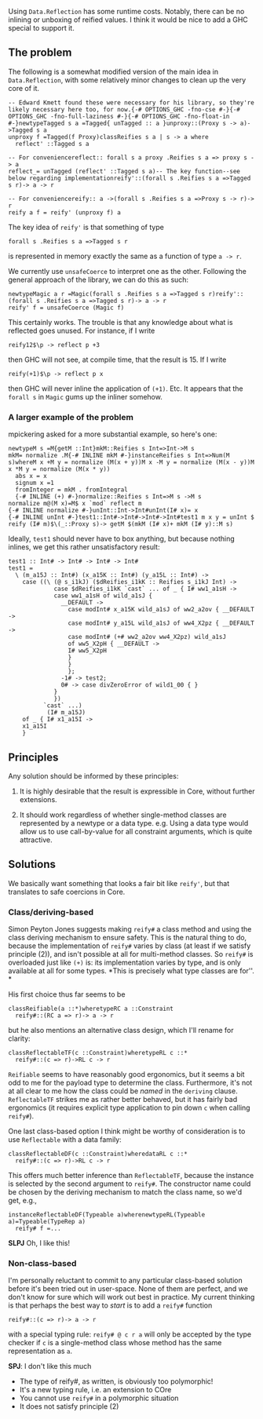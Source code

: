 
Using `Data.Reflection` has some runtime costs. Notably, there can be no inlining or unboxing of reified values. I think it would be nice to add a GHC special to support it.

## The problem


The following is a somewhat modified version of the main idea in `Data.Reflection`, with some relatively minor changes to clean up the very core of it.

```
-- Edward Kmett found these were necessary for his library, so they're likely necessary here too, for now.{-# OPTIONS_GHC -fno-cse #-}{-# OPTIONS_GHC -fno-full-laziness #-}{-# OPTIONS_GHC -fno-float-in #-}newtypeTagged s a =Tagged{ unTagged :: a }unproxy::(Proxy s -> a)->Tagged s a
unproxy f =Tagged(f Proxy)classReifies s a | s -> a where
  reflect' ::Tagged s a

-- For conveniencereflect:: forall s a proxy .Reifies s a => proxy s -> a
reflect_= unTagged (reflect' ::Tagged s a)-- The key function--see below regarding implementationreify'::(forall s .Reifies s a =>Tagged s r)-> a -> r

-- For conveniencereify:: a ->(forall s .Reifies s a =>Proxy s -> r)-> r
reify a f = reify' (unproxy f) a
```


The key idea of `reify'` is that something of type

```
forall s .Reifies s a =>Tagged s r
```


is represented in memory exactly the same as a function of type `a -> r`.


We currently use `unsafeCoerce` to interpret one as the other. Following the general approach of the library, we can do this as such:

```
newtypeMagic a r =Magic(forall s .Reifies s a =>Tagged s r)reify'::(forall s .Reifies s a =>Tagged s r)-> a -> r
reify' f = unsafeCoerce (Magic f)
```


This certainly works. The trouble is that any knowledge about what is reflected goes unused. For instance, if I write

```
reify12$\p -> reflect p +3
```


then GHC will not see, at compile time, that the result is 15. If I write

```
reify(+1)$\p -> reflect p x
```


then GHC will never inline the application of `(+1)`. Etc. It appears that the `forall s` in `Magic` gums up the inliner somehow.

### A larger example of the problem


mpickering asked for a more substantial example, so here's one:

```
newtypeM s =M{getM ::Int}mkM::Reifies s Int=>Int->M s
mkM= normalize .M{-# INLINE mkM #-}instanceReifies s Int=>Num(M s)whereM x +M y = normalize (M(x + y))M x -M y = normalize (M(x - y))M x *M y = normalize (M(x * y))
  abs x = x
  signum x =1
  fromInteger = mkM . fromIntegral
  {-# INLINE (+) #-}normalize::Reifies s Int=>M s ->M s
normalize m@(M x)=M$ x `mod` reflect m
{-# INLINE normalize #-}unInt::Int->Int#unInt(I# x)= x
{-# INLINE unInt #-}test1::Int#->Int#->Int#->Int#test1 m x y = unInt $ reify (I# m)$\(_::Proxy s)-> getM $(mkM (I# x)+ mkM (I# y)::M s)
```


Ideally, `test1` should never have to box anything, but because nothing inlines, we get this rather unsatisfactory result:

```wiki
test1 :: Int# -> Int# -> Int# -> Int#
test1 =
  \ (m_a15J :: Int#) (x_a15K :: Int#) (y_a15L :: Int#) ->
    case ((\ (@ s_i1kJ) ($dReifies_i1kK :: Reifies s_i1kJ Int) ->
             case $dReifies_i1kK `cast` ... of _ { I# ww1_a1sH ->
             case ww1_a1sH of wild_a1sJ {
               __DEFAULT ->
                 case modInt# x_a15K wild_a1sJ of ww2_a2ov { __DEFAULT ->
                 case modInt# y_a15L wild_a1sJ of ww4_X2pz { __DEFAULT ->
                 case modInt# (+# ww2_a2ov ww4_X2pz) wild_a1sJ
                 of ww5_X2pH { __DEFAULT ->
                 I# ww5_X2pH
                 }
                 }
                 };
               -1# -> test2;
               0# -> case divZeroError of wild1_00 { }
             }
             })
          `cast` ...)
           (I# m_a15J)
    of _ { I# x1_a15I ->
    x1_a15I
    }
```

## Principles


Any solution should be informed by these principles:

1. It is highly desirable that the result is expressible in Core, without further extensions.

1. It should work regardless of whether single-method classes are represented by a newtype or a data type.  e.g. Using a data type would allow us to use call-by-value for all constraint arguments, which is quite attractive.

## Solutions


We basically want something that looks a fair bit like `reify'`, but that translates to safe coercions in Core.

### Class/deriving-based


Simon Peyton Jones suggests making `reify#` a class method and using the class deriving mechanism to ensure safety. This is the natural thing to do, because the implementation of `reify#` varies by class (at least if we satisfy principle (2)), and isn't possible at all for multi-method classes.  So `reify#` is overloaded just like `(+)` is: its implementation varies by type, and is only available at all for some types.   *This is precisely what type classes are for''.
*


His first choice thus far seems to be

```
classReifiable(a ::*)wheretypeRC a ::Constraint
  reify#::(RC a => r)-> a -> r
```


but he also mentions an alternative class design, which I'll rename for clarity:

```
classReflectableTF(c ::Constraint)wheretypeRL c ::*
  reify#::(c => r)->RL c -> r
```

`Reifiable` seems to have reasonably good ergonomics, but it seems a bit odd to me for the payload type to determine the class. Furthermore, it's not at all clear to me how the class could be *named* in the `deriving` clause. `ReflectableTF` strikes me as rather better behaved, but it has fairly bad ergonomics (it requires explicit type application to pin down `c` when calling `reify#`).


One last class-based option I think might be worthy of consideration is to use `Reflectable` with a data family:

```
classReflectableDF(c ::Constraint)wheredataRL c ::*
  reify#::(c => r)->RL c -> r
```


This offers much better inference than `ReflectableTF`, because the instance is selected by the second argument to `reify#`. The constructor name could be chosen by the deriving mechanism to match the class name, so we'd get, e.g.,

```
instanceReflectableDF(Typeable a)wherenewtypeRL(Typeable a)=Typeable(TypeRep a)
  reify# f =...
```

**SLPJ** Oh, I like this!

### Non-class-based


I'm personally reluctant to commit to any particular class-based solution before it's been tried out in user-space. None of them are perfect, and we don't know for sure which will work out best in practice. My current thinking is that perhaps the best way to *start* is to add a `reify#` function

```
reify#::(c => r)-> a -> r
```


with a special typing rule: `reify# @ c r a` will only be accepted by the type checker if `c` is a single-method class whose method has the same representation as `a`.

**SPJ**: I don't like this much

- The type of reify\#, as written, is obviously too polymorphic!
- It's a new typing rule, i.e. an extension to COre
- You cannot use `reify#` in a polymorphic situation
- It does not satisfy principle (2)
